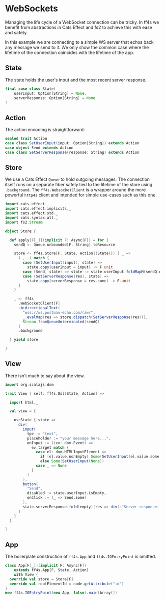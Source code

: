 # WebSockets

Managing the life cycle of a WebSocket connection can be tricky.
In ff4s we benefit from abstractions in Cats Effect and fs2
to achieve this with ease and safety.

In this example we are connecting to a simple WS server that
echos back any message we send to it.
We only show the common case where the lifetime of
the connection coincides with the lifetime of the app.

## State

The state holds the user's input and the most recent server response.

```scala mdoc:js:shared
final case class State(
    userInput: Option[String] = None,
    serverResponse: Option[String] = None
)
```

## Action

The action encoding is straightforward:

```scala mdoc:js:shared
sealed trait Action
case class SetUserInput(input: Option[String]) extends Action
case object Send extends Action
case class SetServerResponse(response: String) extends Action
```

## Store

We use a Cats Effect `Queue` to hold outgoing messages.
The connection itself runs on a separate fiber safely
tied to the lifetime of the store using `.background`.
The `ff4s.WebsocketClient` is a wrapper around the more
powerful `http4s` client and intended for simple use-cases
such as this one.

```scala mdoc:js:shared
import cats.effect._
import cats.effect.implicits._
import cats.effect.std._
import cats.syntax.all._
import fs2.Stream

object Store {

  def apply[F[_]](implicit F: Async[F]) = for {
    sendQ <- Queue.unbounded[F, String].toResource

    store <- ff4s.Store[F, State, Action](State()) { _ =>
      (_, _) match {
        case (SetUserInput(input), state) =>
          state.copy(userInput = input) -> F.unit
        case (Send, state) => state -> state.userInput.foldMapM(sendQ.offer)
        case (SetServerResponse(res), state) =>
          state.copy(serverResponse = res.some) -> F.unit
      }
    }

    _ <- ff4s
      .WebSocketClient[F]
      .bidirectionalText(
        "wss://ws.postman-echo.com/raw/",
        _.evalMap(res => store.dispatch(SetServerResponse(res))),
        Stream.fromQueueUnterminated(sendQ)
      )
      .background

  } yield store

}
```

## View

There isn't much to say about the view.

```scala mdoc:js:shared
import org.scalajs.dom

trait View { self: ff4s.Dsl[State, Action] =>

  import html._

  val view = {

    useState { state =>
      div(
        input(
          tpe := "text",
          placeholder := "your message here...",
          onInput := ((ev: dom.Event) =>
            ev.target match {
              case el: dom.HTMLInputElement =>
                if (el.value.nonEmpty) Some(SetUserInput(el.value.some))
                else Some(SetUserInput(None))
              case _ => None
            }
          )
        ),
        button(
          "Send",
          disabled := state.userInput.isEmpty,
          onClick := (_ => Send.some)
        ),
        state.serverResponse.fold(empty)(res => div(s"Server response: $res"))
      )
    }
  }

}
```

## App

The boilerplate construction of `ff4s.App` and `ff4s.IOEntryPoint` is omitted.

```scala mdoc:js:invisible
class App[F[_]](implicit F: Async[F])
    extends ff4s.App[F, State, Action]
    with View {
  override val store = Store[F]
  override val rootElementId = node.getAttribute("id")
}
new ff4s.IOEntryPoint(new App, false).main(Array())
```
